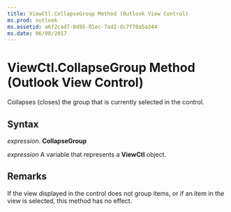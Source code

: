 ```yaml
---
title: ViewCtl.CollapseGroup Method (Outlook View Control)
ms.prod: outlook
ms.assetid: a6f2cad7-0d95-01ec-7ad2-dc7f70a5a244
ms.date: 06/08/2017
---
```



# ViewCtl.CollapseGroup Method (Outlook View Control)

Collapses (closes) the group that is currently selected in the control. 


## Syntax

 _expression_. **CollapseGroup**

 _expression_ A variable that represents a  **ViewCtl** object.


## Remarks

If the view displayed in the control does not group items, or if an item in the view is selected, this method has no effect.


